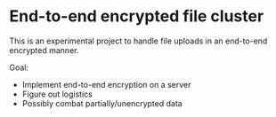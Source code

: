 # End-to-end encrypted file cluster
This is an experimental project to handle file uploads in an end-to-end encrypted manner. 

Goal:
- Implement end-to-end encryption on a server
- Figure out logistics 
- Possibly combat partially/unencrypted data
